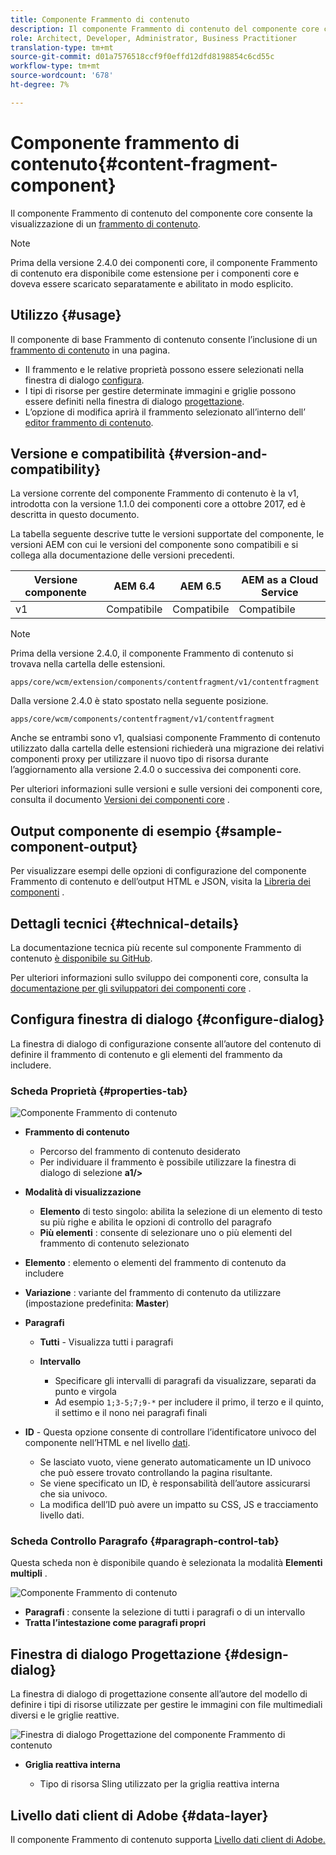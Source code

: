 ```yaml
---
title: Componente Frammento di contenuto
description: Il componente Frammento di contenuto del componente core consente la visualizzazione di un frammento di contenuto.
role: Architect, Developer, Administrator, Business Practitioner
translation-type: tm+mt
source-git-commit: d01a7576518ccf9f0effd12dfd8198854c6cd55c
workflow-type: tm+mt
source-wordcount: '678'
ht-degree: 7%

---
```



# Componente frammento di contenuto{#content-fragment-component}

Il componente Frammento di contenuto del componente core consente la visualizzazione di un [frammento di contenuto](https://docs.adobe.com/content/help/it-IT/experience-manager-cloud-service/assets/content-fragments/content-fragments.html).

>[!NOTE]
>
>Prima della versione 2.4.0 dei componenti core, il componente Frammento di contenuto era disponibile come estensione per i componenti core e doveva essere scaricato separatamente e abilitato in modo esplicito.

## Utilizzo {#usage}

Il componente di base Frammento di contenuto consente l’inclusione di un [frammento di contenuto](https://docs.adobe.com/content/help/en/experience-manager-cloud-service/assets/content-fragments/content-fragments.html) in una pagina.

* Il frammento e le relative proprietà possono essere selezionati nella finestra di dialogo [configura](#configure-dialog).
* I tipi di risorse per gestire determinate immagini e griglie possono essere definiti nella finestra di dialogo [progettazione](#design-dialog).
* L’opzione di modifica aprirà il frammento selezionato all’interno dell’ [editor frammento di contenuto](https://docs.adobe.com/content/help/en/experience-manager-cloud-service/assets/content-fragments/content-fragments-variations.html).

## Versione e compatibilità {#version-and-compatibility}

La versione corrente del componente Frammento di contenuto è la v1, introdotta con la versione 1.1.0 dei componenti core a ottobre 2017, ed è descritta in questo documento.

La tabella seguente descrive tutte le versioni supportate del componente, le versioni AEM con cui le versioni del componente sono compatibili e si collega alla documentazione delle versioni precedenti.

| Versione componente | AEM 6.4 | AEM 6.5 | AEM as a Cloud Service |
|--- |--- |---|---|
| v1 | Compatibile | Compatibile | Compatibile |

>[!NOTE]
>
>Prima della versione 2.4.0, il componente Frammento di contenuto si trovava nella cartella delle estensioni.
>
> `apps/core/wcm/extension/components/contentfragment/v1/contentfragment`
> 
>Dalla versione 2.4.0 è stato spostato nella seguente posizione.
>
>`apps/core/wcm/components/contentfragment/v1/contentfragment`
>
>Anche se entrambi sono v1, qualsiasi componente Frammento di contenuto utilizzato dalla cartella delle estensioni richiederà una migrazione dei relativi componenti proxy per utilizzare il nuovo tipo di risorsa durante l’aggiornamento alla versione 2.4.0 o successiva dei componenti core.

Per ulteriori informazioni sulle versioni e sulle versioni dei componenti core, consulta il documento [Versioni dei componenti core](/help/versions.md) .

## Output componente di esempio {#sample-component-output}

Per visualizzare esempi delle opzioni di configurazione del componente Frammento di contenuto e dell’output HTML e JSON, visita la [Libreria dei componenti](https://adobe.com/go/aem_cmp_library_cf) .

## Dettagli tecnici {#technical-details}

La documentazione tecnica più recente sul componente Frammento di contenuto [è disponibile su GitHub](https://adobe.com/go/aem_cmp_tech_cf_v1).

Per ulteriori informazioni sullo sviluppo dei componenti core, consulta la [documentazione per gli sviluppatori dei componenti core](/help/developing/overview.md) .

## Configura finestra di dialogo {#configure-dialog}

La finestra di dialogo di configurazione consente all’autore del contenuto di definire il frammento di contenuto e gli elementi del frammento da includere.

### Scheda Proprietà {#properties-tab}

![Componente Frammento di contenuto](/help/assets/content-fragment-edit-properties.png)

* **Frammento di contenuto**

   * Percorso del frammento di contenuto desiderato
   * Per individuare il frammento è possibile utilizzare la finestra di dialogo di selezione **a1/>**

* **Modalità di visualizzazione**
   * **Elemento**  di testo singolo: abilita la selezione di un elemento di testo su più righe e abilita le opzioni di controllo del paragrafo
   * **Più elementi** : consente di selezionare uno o più elementi del frammento di contenuto selezionato
* **Elemento** : elemento o elementi del frammento di contenuto da includere
* **Variazione** : variante del frammento di contenuto da utilizzare (impostazione predefinita:  **Master**)

* **Paragrafi**

   * **Tutti**  - Visualizza tutti i paragrafi
   * **Intervallo**

      * Specificare gli intervalli di paragrafi da visualizzare, separati da punto e virgola
      * Ad esempio `1;3-5;7;9-*` per includere il primo, il terzo e il quinto, il settimo e il nono nei paragrafi finali
* **ID**  - Questa opzione consente di controllare l’identificatore univoco del componente nell’HTML e nel livello  [dati](/help/developing/data-layer/overview.md).
   * Se lasciato vuoto, viene generato automaticamente un ID univoco che può essere trovato controllando la pagina risultante.
   * Se viene specificato un ID, è responsabilità dell’autore assicurarsi che sia univoco.
   * La modifica dell’ID può avere un impatto su CSS, JS e tracciamento livello dati.

### Scheda Controllo Paragrafo {#paragraph-control-tab}

Questa scheda non è disponibile quando è selezionata la modalità **Elementi multipli** .

![Componente Frammento di contenuto](/help/assets/content-fragment-edit-paragraph.png)

* **Paragrafi** : consente la selezione di tutti i paragrafi o di un intervallo
* **Tratta l’intestazione come paragrafi propri**

## Finestra di dialogo Progettazione {#design-dialog}

La finestra di dialogo di progettazione consente all’autore del modello di definire i tipi di risorse utilizzate per gestire le immagini con file multimediali diversi e le griglie reattive.

![Finestra di dialogo Progettazione del componente Frammento di contenuto](/help/assets/content-fragment-design.png)

* **Griglia reattiva interna**

   * Tipo di risorsa Sling utilizzato per la griglia reattiva interna

## Livello dati client di Adobe {#data-layer}

Il componente Frammento di contenuto supporta [Livello dati client di Adobe.](/help/developing/data-layer/overview.md)
